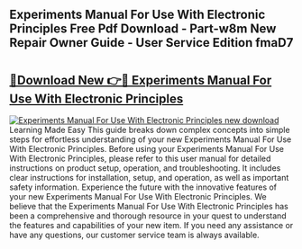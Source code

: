 ## Experiments Manual For Use With Electronic Principles Free Pdf Download - Part-w8m New Repair Owner Guide - User Service Edition fmaD7

# <h2><a href="http://bc39262.oget.top/?id=Experiments+Manual+For+Use+With+Electronic+Principles">🔗Download New 👉🔴 Experiments Manual For Use With Electronic Principles</a></h2>

[![Experiments Manual For Use With Electronic Principles new download](https://i.imgur.com/5g1atiW.png)](http://bc39262.oget.top/?id=Experiments+Manual+For+Use+With+Electronic+Principles)
Learning Made Easy This guide breaks down complex concepts into simple steps for effortless understanding of your new Experiments Manual For Use With Electronic Principles. Before using your Experiments Manual For Use With Electronic Principles, please refer to this user manual for detailed instructions on product setup, operation, and troubleshooting. It includes clear instructions for installation, setup, and operation, as well as important safety information. Experience the future with the innovative features of your new Experiments Manual For Use With Electronic Principles. We believe that the Experiments Manual For Use With Electronic Principles has been a comprehensive and thorough resource in your quest to understand the features and capabilities of your new item. If you need any assistance or have any questions, our customer service team is always available.
